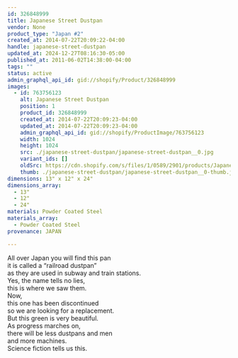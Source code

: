 ```yaml
---
id: 326848999
title: Japanese Street Dustpan
vendor: None
product_type: "Japan #2"
created_at: 2014-07-22T20:09:22-04:00
handle: japanese-street-dustpan
updated_at: 2024-12-27T08:16:30-05:00
published_at: 2011-06-02T14:38:00-04:00
tags: ""
status: active
admin_graphql_api_id: gid://shopify/Product/326848999
images:
  - id: 763756123
    alt: Japanese Street Dustpan
    position: 1
    product_id: 326848999
    created_at: 2014-07-22T20:09:23-04:00
    updated_at: 2014-07-22T20:09:23-04:00
    admin_graphql_api_id: gid://shopify/ProductImage/763756123
    width: 1024
    height: 1024
    src: ./japanese-street-dustpan/japanese-street-dustpan__0.jpg
    variant_ids: []
    oldSrc: https://cdn.shopify.com/s/files/1/0589/2901/products/Japanese-Street-Dustpan.jpeg?v=1406074163
    thumb: ./japanese-street-dustpan/japanese-street-dustpan__0-thumb.jpg
dimensions: 13" x 12" x 24"
dimensions_array:
  - 13"
  - 12"
  - 24"
materials: Powder Coated Steel
materials_array:
  - Powder Coated Steel
provenance: JAPAN

---
```


All over Japan you will find this pan  
it is called a “railroad dustpan”  
as they are used in subway and train stations.  
Yes, the name tells no lies,  
this is where we saw them.  
Now,  
this one has been discontinued  
so we are looking for a replacement.  
But this green is very beautiful.  
As progress marches on,  
there will be less dustpans and men  
and more machines.  
Science fiction tells us this.